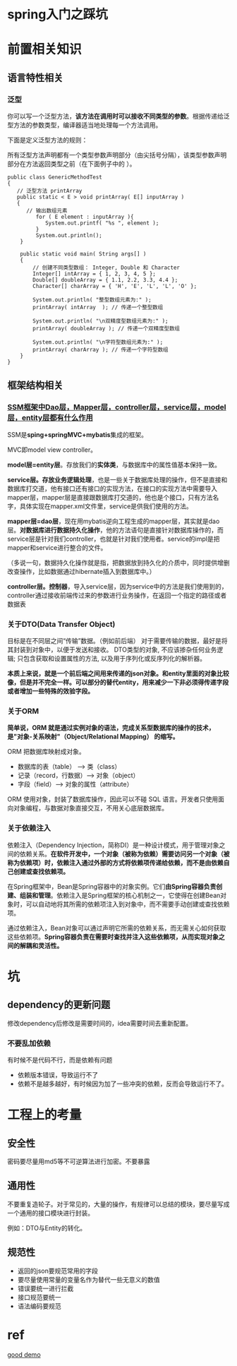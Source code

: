 # spring入门之踩坑




# 前置相关知识

## 语言特性相关
### 泛型
你可以写一个泛型方法，**该方法在调用时可以接收不同类型的参数**。根据传递给泛型方法的参数类型，编译器适当地处理每一个方法调用。

下面是定义泛型方法的规则：

所有泛型方法声明都有一个类型参数声明部分（由尖括号分隔），该类型参数声明部分在方法返回类型之前（在下面例子中的 <E>）。

```
public class GenericMethodTest
{
   // 泛型方法 printArray                         
   public static < E > void printArray( E[] inputArray )
   {
      // 输出数组元素            
         for ( E element : inputArray ){        
            System.out.printf( "%s ", element );
         }
         System.out.println();
    }
 
    public static void main( String args[] )
    {
        // 创建不同类型数组： Integer, Double 和 Character
        Integer[] intArray = { 1, 2, 3, 4, 5 };
        Double[] doubleArray = { 1.1, 2.2, 3.3, 4.4 };
        Character[] charArray = { 'H', 'E', 'L', 'L', 'O' };
 
        System.out.println( "整型数组元素为:" );
        printArray( intArray  ); // 传递一个整型数组
 
        System.out.println( "\n双精度型数组元素为:" );
        printArray( doubleArray ); // 传递一个双精度型数组
 
        System.out.println( "\n字符型数组元素为:" );
        printArray( charArray ); // 传递一个字符型数组
    } 
}

```





## 框架结构相关

### [SSM框架中Dao层，Mapper层，controller层，service层，model层，entity层都有什么作用](https://www.cnblogs.com/SH-xuliang/p/10775630.html)

SSM是**sping+springMVC+mybatis**集成的框架。

MVC即model view controller。

**model层=entity层**。存放我们的**实体类**，与数据库中的属性值基本保持一致。

**service层。存放业务逻辑处理**，也是一些关于数据库处理的操作，但不是直接和数据库打交道，他有接口还有接口的实现方法，在接口的实现方法中需要导入mapper层，mapper层是直接跟数据库打交道的，他也是个接口，只有方法名字，具体实现在mapper.xml文件里，service是供我们使用的方法。

**mapper层=dao层**，现在用mybatis逆向工程生成的mapper层，其实就是dao层。**对数据库进行数据持久化操作**，他的方法语句是直接针对数据库操作的，而service层是针对我们controller，也就是针对我们使用者。service的impl是把mapper和service进行整合的文件。

（多说一句，数据持久化操作就是指，把数据放到持久化的介质中，同时提供增删改查操作，比如数据通过hibernate插入到数据库中。）

**controller层。控制器**，导入service层，因为service中的方法是我们使用到的，controller通过接收前端传过来的参数进行业务操作，在返回一个指定的路径或者数据表





### 关于DTO(Data Transfer Object)
目标是在不同层之间“传输”数据。（例如前后端）
对于需要传输的数据，最好是将其封装到对象中，以便于发送和接收。
DTO类型的对象, 不应该掺杂任何业务逻辑; 只包含获取和设置属性的方法, 以及用于序列化或反序列化的解析器。

**本质上来说，就是一个前后端之间用来传递的json对象。和entity里面的对象比较像，但是并不完全一样。可以部分的替代entity，用来减少一下非必须得传递字段或者增加一些特殊的效验字段。**


### 关于ORM

**简单说，ORM 就是通过实例对象的语法，完成关系型数据库的操作的技术，是"对象-关系映射"（Object/Relational Mapping） 的缩写。**

ORM 把数据库映射成对象。

- 数据库的表（table） --> 类（class）
- 记录（record，行数据）--> 对象（object）
- 字段（field）--> 对象的属性（attribute）

ORM 使用对象，封装了数据库操作，因此可以不碰 SQL 语言。开发者只使用面向对象编程，与数据对象直接交互，不用关心底层数据库。

### 关于依赖注入
依赖注入（Dependency Injection，简称DI）是一种设计模式，用于管理对象之间的依赖关系。**在软件开发中，一个对象（被称为依赖）需要访问另一个对象（被称为依赖项）时，依赖注入通过外部的方式将依赖项传递给依赖，而不是由依赖自己创建或查找依赖项。**

在Spring框架中，Bean是Spring容器中的对象实例。它们**由Spring容器负责创建、组装和管理**。依赖注入是Spring框架的核心机制之一，它使得在创建Bean对象时，可以自动地将其所需的依赖项注入到对象中，而不需要手动创建或查找依赖项。

通过依赖注入，Bean对象可以通过声明它所需的依赖关系，而无需关心如何获取这些依赖项。**Spring容器负责在需要时查找并注入这些依赖项，从而实现对象之间的解耦和灵活性。**











# 坑



## dependency的更新问题

修改dependency后修改是需要时间的，idea需要时间去重新配置。



### 不要乱加依赖

有时候不是代码不行，而是依赖有问题

- 依赖版本错误，导致运行不了
- 依赖不是越多越好，有时候因为加了一些冲突的依赖，反而会导致运行不了。





# 工程上的考量

## 安全性

密码要尽量用md5等不可逆算法进行加密。不要暴露

## 通用性

不要重复造轮子。对于常见的，大量的操作，有规律可以总结的模块，要尽量写成一个通用的接口模块进行封装。

例如：DTO与Entity的转化。

## 规范性

- 返回的json要规范常用的字段
- 要尽量使用常量的变量名作为替代一些无意义的数值
- 错误要统一进行拦截
- 接口规范要统一
- 语法编码要规范



# ref

[good demo](https://gitee.com/liuge1988/spring-boot-demo#https://gitee.com/link?target=https%3A%2F%2Fwww.cnblogs.com%2Fxifengxiaoma%2Fp%2F11019240.html)


